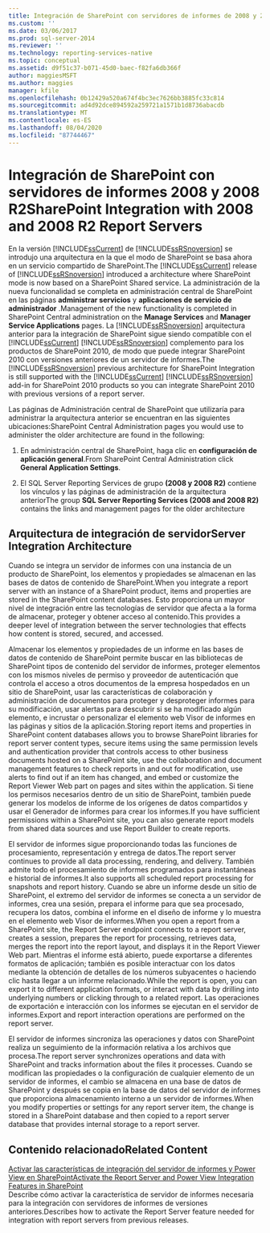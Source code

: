 ```yaml
---
title: Integración de SharePoint con servidores de informes de 2008 y 2008 R2 | Microsoft Docs
ms.custom: ''
ms.date: 03/06/2017
ms.prod: sql-server-2014
ms.reviewer: ''
ms.technology: reporting-services-native
ms.topic: conceptual
ms.assetid: d9f51c37-b071-45d0-baec-f82fa6db366f
author: maggiesMSFT
ms.author: maggies
manager: kfile
ms.openlocfilehash: 0b12429a520a674f4bc3ec7626bb3885fc33c814
ms.sourcegitcommit: ad4d92dce894592a259721a1571b1d8736abacdb
ms.translationtype: MT
ms.contentlocale: es-ES
ms.lasthandoff: 08/04/2020
ms.locfileid: "87744467"
---
```

# <a name="sharepoint-integration-with-2008-and-2008-r2--report-servers"></a><span data-ttu-id="a2055-102">Integración de SharePoint con servidores de informes 2008 y 2008 R2</span><span class="sxs-lookup"><span data-stu-id="a2055-102">SharePoint Integration with 2008 and 2008 R2  Report Servers</span></span>
  <span data-ttu-id="a2055-103">En la versión [!INCLUDE[ssCurrent](../includes/sscurrent-md.md)] de [!INCLUDE[ssRSnoversion](../includes/ssrsnoversion-md.md)] se introdujo una arquitectura en la que el modo de SharePoint se basa ahora en un servicio compartido de SharePoint.</span><span class="sxs-lookup"><span data-stu-id="a2055-103">The [!INCLUDE[ssCurrent](../includes/sscurrent-md.md)] release of [!INCLUDE[ssRSnoversion](../includes/ssrsnoversion-md.md)] introduced a architecture where SharePoint mode is now based on a SharePoint Shared service.</span></span> <span data-ttu-id="a2055-104">La administración de la nueva funcionalidad se completa en administración central de SharePoint en las páginas **administrar servicios** y **aplicaciones de servicio de administrador** .</span><span class="sxs-lookup"><span data-stu-id="a2055-104">Management of the new functionality is completed in SharePoint Central administration on the **Manage Services** and **Manager Service Applications** pages.</span></span> <span data-ttu-id="a2055-105">La [!INCLUDE[ssRSnoversion](../includes/ssrsnoversion-md.md)] arquitectura anterior para la integración de SharePoint sigue siendo compatible con el [!INCLUDE[ssCurrent](../includes/sscurrent-md.md)] [!INCLUDE[ssRSnoversion](../includes/ssrsnoversion-md.md)] complemento para los productos de SharePoint 2010, de modo que puede integrar SharePoint 2010 con versiones anteriores de un servidor de informes.</span><span class="sxs-lookup"><span data-stu-id="a2055-105">The [!INCLUDE[ssRSnoversion](../includes/ssrsnoversion-md.md)] previous architecture for SharePoint Integration is still supported with the [!INCLUDE[ssCurrent](../includes/sscurrent-md.md)] [!INCLUDE[ssRSnoversion](../includes/ssrsnoversion-md.md)] add-in for SharePoint 2010 products so you can integrate SharePoint 2010 with previous versions of a report server.</span></span>  
  
 <span data-ttu-id="a2055-106">Las páginas de Administración central de SharePoint que utilizaría para administrar la arquitectura anterior se encuentran en las siguientes ubicaciones:</span><span class="sxs-lookup"><span data-stu-id="a2055-106">SharePoint Central Administration pages you would use to administer the older architecture are found in the following:</span></span>  
  
1.  <span data-ttu-id="a2055-107">En administración central de SharePoint, haga clic en **configuración de aplicación general**.</span><span class="sxs-lookup"><span data-stu-id="a2055-107">From SharePoint Central Administration click **General Application Settings**.</span></span>  
  
2.  <span data-ttu-id="a2055-108">El SQL Server Reporting Services de grupo **(2008 y 2008 R2)** contiene los vínculos y las páginas de administración de la arquitectura anterior</span><span class="sxs-lookup"><span data-stu-id="a2055-108">The group **SQL Server Reporting Services (2008 and 2008 R2)** contains the links and management pages for the older architecture</span></span>  
  
## <a name="server-integration-architecture"></a><span data-ttu-id="a2055-109">Arquitectura de integración de servidor</span><span class="sxs-lookup"><span data-stu-id="a2055-109">Server Integration Architecture</span></span>  
 <span data-ttu-id="a2055-110">Cuando se integra un servidor de informes con una instancia de un producto de SharePoint, los elementos y propiedades se almacenan en las bases de datos de contenido de SharePoint.</span><span class="sxs-lookup"><span data-stu-id="a2055-110">When you integrate a report server with an instance of a SharePoint product, items and properties are stored in the SharePoint content databases.</span></span> <span data-ttu-id="a2055-111">Esto proporciona un mayor nivel de integración entre las tecnologías de servidor que afecta a la forma de almacenar, proteger y obtener acceso al contenido.</span><span class="sxs-lookup"><span data-stu-id="a2055-111">This provides a deeper level of integration between the server technologies that effects how content is stored, secured, and accessed.</span></span>  
  
 <span data-ttu-id="a2055-112">Almacenar los elementos y propiedades de un informe en las bases de datos de contenido de SharePoint permite buscar en las bibliotecas de SharePoint tipos de contenido del servidor de informes, proteger elementos con los mismos niveles de permiso y proveedor de autenticación que controla el acceso a otros documentos de la empresa hospedados en un sitio de SharePoint, usar las características de colaboración y administración de documentos para proteger y desproteger informes para su modificación, usar alertas para descubrir si se ha modificado algún elemento, e incrustar o personalizar el elemento web Visor de informes en las páginas y sitios de la aplicación.</span><span class="sxs-lookup"><span data-stu-id="a2055-112">Storing report items and properties in SharePoint content databases allows you to browse SharePoint libraries for report server content types, secure items using the same permission levels and authentication provider that controls access to other business documents hosted on a SharePoint site, use the collaboration and document management features to check reports in and out for modification, use alerts to find out if an item has changed, and embed or customize the Report Viewer Web part on pages and sites within the application.</span></span> <span data-ttu-id="a2055-113">Si tiene los permisos necesarios dentro de un sitio de SharePoint, también puede generar los modelos de informe de los orígenes de datos compartidos y usar el Generador de informes para crear los informes.</span><span class="sxs-lookup"><span data-stu-id="a2055-113">If you have sufficient permissions within a SharePoint site, you can also generate report models from shared data sources and use Report Builder to create reports.</span></span>  
  
 <span data-ttu-id="a2055-114">El servidor de informes sigue proporcionando todas las funciones de procesamiento, representación y entrega de datos.</span><span class="sxs-lookup"><span data-stu-id="a2055-114">The report server continues to provide all data processing, rendering, and delivery.</span></span> <span data-ttu-id="a2055-115">También admite todo el procesamiento de informes programados para instantáneas e historial de informes.</span><span class="sxs-lookup"><span data-stu-id="a2055-115">It also supports all scheduled report processing for snapshots and report history.</span></span> <span data-ttu-id="a2055-116">Cuando se abre un informe desde un sitio de SharePoint, el extremo del servidor de informes se conecta a un servidor de informes, crea una sesión, prepara el informe para que sea procesado, recupera los datos, combina el informe en el diseño de informe y lo muestra en el elemento web Visor de informes.</span><span class="sxs-lookup"><span data-stu-id="a2055-116">When you open a report from a SharePoint site, the Report Server endpoint connects to a report server, creates a session, prepares the report for processing, retrieves data, merges the report into the report layout, and displays it in the Report Viewer Web part.</span></span> <span data-ttu-id="a2055-117">Mientras el informe está abierto, puede exportarse a diferentes formatos de aplicación; también es posible interactuar con los datos mediante la obtención de detalles de los números subyacentes o haciendo clic hasta llegar a un informe relacionado.</span><span class="sxs-lookup"><span data-stu-id="a2055-117">While the report is open, you can export it to different application formats, or interact with data by drilling into underlying numbers or clicking through to a related report.</span></span> <span data-ttu-id="a2055-118">Las operaciones de exportación e interacción con los informes se ejecutan en el servidor de informes.</span><span class="sxs-lookup"><span data-stu-id="a2055-118">Export and report interaction operations are performed on the report server.</span></span>  
  
 <span data-ttu-id="a2055-119">El servidor de informes sincroniza las operaciones y datos con SharePoint realiza un seguimiento de la información relativa a los archivos que procesa.</span><span class="sxs-lookup"><span data-stu-id="a2055-119">The report server synchronizes operations and data with SharePoint and tracks information about the files it processes.</span></span> <span data-ttu-id="a2055-120">Cuando se modifican las propiedades o la configuración de cualquier elemento de un servidor de informes, el cambio se almacena en una base de datos de SharePoint y después se copia en la base de datos del servidor de informes que proporciona almacenamiento interno a un servidor de informes.</span><span class="sxs-lookup"><span data-stu-id="a2055-120">When you modify properties or settings for any report server item, the change is stored in a SharePoint database and then copied to a report server database that provides internal storage to a report server.</span></span>  
  
## <a name="related-content"></a><span data-ttu-id="a2055-121">Contenido relacionado</span><span class="sxs-lookup"><span data-stu-id="a2055-121">Related Content</span></span>  
 [<span data-ttu-id="a2055-122">Activar las características de integración del servidor de informes y Power View en SharePoint</span><span class="sxs-lookup"><span data-stu-id="a2055-122">Activate the Report Server and Power View Integration Features in SharePoint</span></span>](activate-the-report-server-and-power-view-integration-features-in-sharepoint.md)  
 <span data-ttu-id="a2055-123">Describe cómo activar la característica de servidor de informes necesaria para la integración con servidores de informes de versiones anteriores.</span><span class="sxs-lookup"><span data-stu-id="a2055-123">Describes how to activate the Report Server feature needed for integration with report servers from previous releases.</span></span>  
  
  
